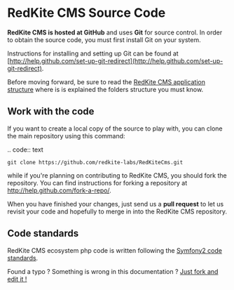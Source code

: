 # RedKite CMS Source Code
**RedKite CMS is hosted at GitHub** and uses **Git** for source control. In order to obtain the source code, you must first install Git on your system.

Instructions for installing and setting up Git can be found at [http://help.github.com/set-up-git-redirect](http://help.github.com/set-up-git-redirect).

Before moving forward, be sure to read the [RedKite CMS application structure](redkite-cms-application-structure) where is is explained the folders structure you must know.

## Work with the code
If you want to create a local copy of the source to play with, you can clone the main repository using this command:

.. code:: text

    git clone https://github.com/redkite-labs/RedKiteCms.git

while if you're planning on contributing to RedKite CMS, you should fork the repository. You can find instructions for forking a repository at http://help.github.com/fork-a-repo/.

When you have finished your changes, just send us a **pull request** to let us revisit your code and hopefully to merge in into the RedKite CMS repository.

## Code standards
RedKite CMS ecosystem php code is written following the [Symfony2 code standards](http://symfony.com/doc/current/contributing/code/standards.html).

Found a typo ? Something is wrong in this documentation ? [Just fork and edit it !](https://github.com/redkite-labs/RedKiteCms/edit/master/docs/contribute/source-code.md)
